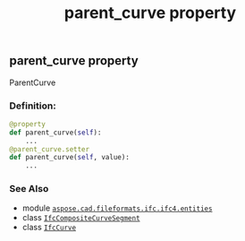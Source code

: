 ﻿---
title: parent_curve property
second_title: Aspose.CAD for Python via .NET API References
description: 
type: docs
weight: 40
url: /aspose.cad.fileformats.ifc.ifc4.entities/ifccompositecurvesegment/parent_curve/
is_root: false
---

## parent_curve property


ParentCurve
### Definition:
```python
@property
def parent_curve(self):
    ...
@parent_curve.setter
def parent_curve(self, value):
    ...
```

### See Also
* module [`aspose.cad.fileformats.ifc.ifc4.entities`](../../)
* class [`IfcCompositeCurveSegment`](/cad/python-net/aspose.cad.fileformats.ifc.ifc4.entities/ifccompositecurvesegment)
* class [`IfcCurve`](/cad/python-net/aspose.cad.fileformats.ifc.ifc4.entities/ifccurve)
